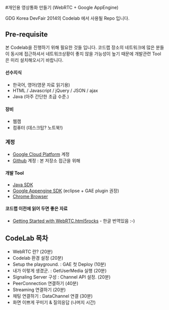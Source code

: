 #개인용 영상통화 만들기 (WebRTC + Google AppEngine)

GDG Korea DevFair 2014의 Codelab 에서 사용될 Repo 입니다.

## Pre-requisite

본 Codelab을 진행하기 위해 필요한 것들 입니다. 코드랩 장소의 네트워크에 많은 분들이 동시에 접근하셔서 네트워크상황이 좋지 않을 가능성이 높기 때문에 개발관련 Tool은 미리 설치해오시기 바랍니다. 


#### 선수지식

- 한국어, 영어(영문 자료 읽기용)
- HTML / Javascript / jQuery / JSON / ajax
- Java (아주 간단한 초급 수준.)

#### 장비

- 웹캠
- 컴퓨터 (데스크탑? 노트북!)

### 계정

- [Google Cloud Platform](https://console.developers.google.com/billing/freetrial?hl=ko&_ga=1.139487542.402653137.1412223855) 계정
- [Github](https://github.com) 계정 : 본 저장소 접근을 위해

#### 개발 Tool

- [Java SDK](http://www.oracle.com/technetwork/java/javase/downloads/index.html)
- [Google Appengine SDK](https://cloud.google.com/appengine/downloads) (eclipse + GAE plugin 권장)
- [Chrome Browser](http://www.google.com/chrome/)


#### 코드랩 이전에 읽어 두면 좋은 자료

- [Getting Started with WebRTC.html5rocks](http://www.html5rocks.com/ko/tutorials/webrtc/basics/) - 한글 번역있음 :-)

## CodeLab 목차

- WebRTC 란? (20분)
- Codelab 환경 설정 (20분)
- Setup the playground. : GAE 첫 Deploy (10분)
- 내가 이렇게 생겼군. : GetUserMedia 실행 (20분)
- Signaling Server 구성 : Channel API 설정. (20분)
- PeerConnection 연결하기 (40분)
- Streaming 연결하기 (20분)
- 채팅 연결하기 : DataChannel 연결 (30분)
- 화면 이쁘게 꾸미기 & 질의응답 (나머지 시간)